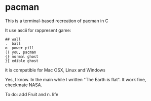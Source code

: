 # pacman

This is a terminal-based recreation of pacman in C

It use ascii for rappresent game:

	## wall
	.  ball
	o  power pill
 	() you, pacman
 	{} normal ghost
 	}{ edible ghost

it is compatible for Mac OSX, Linux and Windows


Yes, I know. In the main while I written "The Earth is flat". It work fine, checkmate NASA.

To do:	add Fruit and n. life
